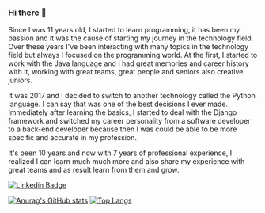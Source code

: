 ### Hi there 👋

Since I was 11 years old, I started to learn programming, it has been my passion and it was the cause of starting my journey in the technology field. Over these years I've been interacting with many topics in the technology field but always I focused on the programming world.
At the first, I started to work with the Java language and I had great memories and career history with it, working with great teams, great people and seniors also creative juniors. 

It was 2017 and I decided to switch to another technology called the Python language. I can say that was one of the best decisions I ever made. Immediately after learning the basics, I started to deal with the Django framework and switched my career personality from a software developer to a back-end developer because then I was could be able to be more specific and accurate in my profession.

It's been 10 years and now with 7 years of professional experience, I realized I can learn much much more and also share my experience with great teams and as result learn from them and grow.


[![Linkedin Badge](https://img.shields.io/badge/LinkedIn-blue?style=flat-square&logo=linkedin&labelColor=blue&link=https://www.linkedin.com/in/arjasbi/)](https://www.linkedin.com/in/arjasbi/)


[![Anurag's GitHub stats](https://github-readme-stats.vercel.app/api?username=samuelarjasbi&hide=contribs,prs&theme=dark)](https://github.com/samuelarjasbi/github-readme-stats&hide=contribs,prs&theme=dark)
[![Top Langs](https://github-readme-stats.vercel.app/api/top-langs/?username=samuelarjasbi&hide=css,html,scss,shell&theme=dark)](https://github.com/samuelarjasbi/github-readme-stats&hide=css,html,scss,shell&theme=dark)

<!--
**samuelarjasbi/samuelarjasbi** is a ✨ _special_ ✨ repository because its `README.md` (this file) appears on your GitHub profile.

Here are some ideas to get you started:

- 🔭 I’m currently working on ...
- 🌱 I’m currently learning ...
- 👯 I’m looking to collaborate on ...
- 🤔 I’m looking for help with ...
- 💬 Ask me about ...
- 📫 How to reach me: ...
- 😄 Pronouns: ...
- ⚡ Fun fact: ...
-->
